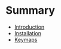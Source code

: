 # Summary

- [Introduction](./introduction.md)
- [Installation](./installation.md)
- [Keymaps](./keymaps.md)

